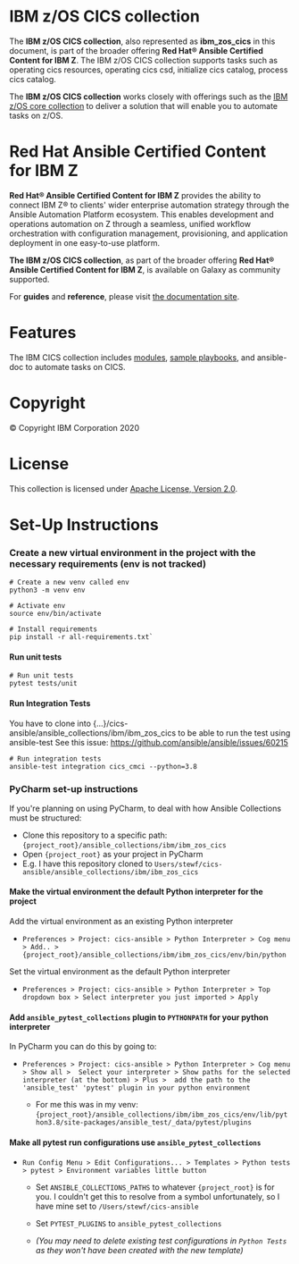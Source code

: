 IBM z/OS CICS collection
========================

The **IBM z/OS CICS collection**, also represented as **ibm\_zos\_cics**
in this document, is part of the broader offering **Red Hat® Ansible
Certified Content for IBM Z**. The IBM z/OS CICS collection supports tasks
such as operating cics resources, operating cics csd, initialize cics catalog,
process cics catalog.

The **IBM z/OS CICS collection** works closely with offerings such as the 
[IBM z/OS core collection](https://github.com/ansible-collections/ibm_zos_core) 
to deliver a solution that will enable you to automate tasks on z/OS.

Red Hat Ansible Certified Content for IBM Z
===========================================

**Red Hat® Ansible Certified Content for IBM Z** provides the ability to
connect IBM Z® to clients\' wider enterprise automation strategy through
the Ansible Automation Platform ecosystem. This enables development and
operations automation on Z through a seamless, unified workflow
orchestration with configuration management, provisioning, and
application deployment in one easy-to-use platform.

**The IBM z/OS CICS collection**, as part of the broader offering
**Red Hat® Ansible Certified Content for IBM Z**, is available on Galaxy as 
community supported.

For **guides** and **reference**, please visit [the documentation
site](https://ansible-collections.github.io/ibm_zos_cics/).

Features
========

The IBM CICS collection includes
[modules](https://github.com/ansible-collections/ibm_zos_cics/tree/master/plugins/modules/),
[sample playbooks](https://github.com/ansible-collections/ibm_zos_cics/tree/master/playbooks/),
and ansible-doc to automate tasks on CICS.

Copyright
=========

© Copyright IBM Corporation 2020

License
=======

This collection is licensed under [Apache License, Version 2.0](https://opensource.org/licenses/Apache-2.0).

Set-Up Instructions
===================
### Create a new virtual environment in the project with the necessary requirements (env is not tracked)
```
# Create a new venv called env
python3 -m venv env

# Activate env
source env/bin/activate

# Install requirements
pip install -r all-requirements.txt`
```

#### Run unit tests
```
# Run unit tests
pytest tests/unit
```

#### Run Integration Tests
You have to clone into {...}/cics-ansible/ansible_collections/ibm/ibm_zos_cics to be able to run the test using ansible-test
See this issue: https://github.com/ansible/ansible/issues/60215

```
# Run integration tests
ansible-test integration cics_cmci --python=3.8
```

### PyCharm set-up instructions

If you're planning on using PyCharm, to deal with how Ansible Collections must be structured:
 - Clone this repository to a specific path: `{project_root}/ansible_collections/ibm/ibm_zos_cics`
 - Open `{project_root}` as your project in PyCharm 
 - E.g. I have this repository cloned to `Users/stewf/cics-ansible/ansible_collections/ibm/ibm_zos_cics`

#### Make the virtual environment the default Python interpreter for the project

Add the virtual environment as an existing Python interpreter

 - `Preferences > Project: cics-ansible > Python Interpreter > Cog menu > Add.. > {project_root}/ansible_collections/ibm/ibm_zos_cics/env/bin/python`

Set the virtual environment as the default Python interpreter

 - `Preferences > Project: cics-ansible > Python Interpreter > Top dropdown box > Select interpreter you just imported > Apply`

#### Add `ansible_pytest_collections` plugin to `PYTHONPATH` for your python interpreter

In PyCharm you can do this by going to:

 - `Preferences > Project: cics-ansible > Python Interpreter > Cog menu > Show all > 
   Select your interpreter > Show paths for the selected interpreter (at the bottom) > Plus > 
   add the path to the 'ansible_test' 'pytest' plugin in your python environment`

   - For me this was in my venv:
     `{project_root}/ansible_collections/ibm/ibm_zos_cics/env/lib/python3.8/site-packages/ansible_test/_data/pytest/plugins`

#### Make all pytest run configurations use `ansible_pytest_collections`

 - `Run Config Menu > Edit Configurations... > Templates > Python tests > pytest > Environment variables little button`
   
   - Set `ANSIBLE_COLLECTIONS_PATHS` to whatever `{project_root}` is for you. 
     I couldn't get this to resolve from a symbol unfortunately, so I have mine set to `/Users/stewf/cics-ansible`
     
   - Set `PYTEST_PLUGINS` to `ansible_pytest_collections`
     
   - *(You may need to delete existing test configurations in `Python Tests` 
     as they won't have been created with the new template)*




